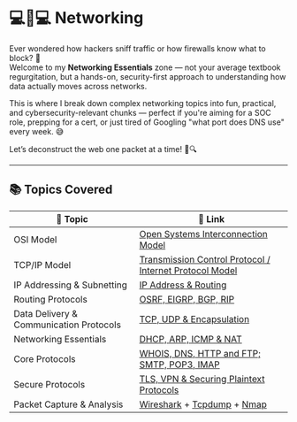 # 💻🔗💻 Networking

Ever wondered how hackers sniff traffic or how firewalls know what to block? 🤔  
Welcome to my **Networking Essentials** zone — not your average textbook regurgitation, but a hands-on, security-first approach to understanding how data actually moves across networks.  

This is where I break down complex networking topics into fun, practical, and cybersecurity-relevant chunks — perfect if you're aiming for a SOC role, prepping for a cert, or just tired of Googling "what port does DNS use" every week. 😅

Let’s deconstruct the web one packet at a time! 🧵🔍

--- 

## 📚 Topics Covered

| 📌 Topic | 🔗 Link |
|----------|---------|
| OSI Model | [Open Systems Interconnection Model](https://github.com/Dee-Techie/Cybersecurity-Portfolio/blob/main/Write-Ups/OSI_Model.md) |
| TCP/IP Model | [Transmission Control Protocol / Internet Protocol Model](https://github.com/Dee-Techie/Cybersecurity-Portfolio/blob/main/Write-Ups/TCP_IP_Model.md) |
| IP Addressing & Subnetting | [IP Address & Routing](https://github.com/Dee-Techie/Cybersecurity-Portfolio/blob/main/Write-Ups/IP_Subnetting.md) |
| Routing Protocols | [OSRF, EIGRP, BGP, RIP](https://github.com/Dee-Techie/Cybersecurity-Portfolio/blob/main/Write-Ups/Routing_Protocols.md) |
| Data Delivery & Communication Protocols | [TCP, UDP & Encapsulation](https://github.com/Dee-Techie/Cybersecurity-Portfolio/blob/main/Write-Ups/TCP_UDP_Encapsulation.md) |
| Networking Essentials | [DHCP, ARP, ICMP & NAT](https://github.com/Dee-Techie/Cybersecurity-Portfolio/blob/main/Write-Ups/Networking_Essentials.md) |
| Core Protocols | [WHOIS, DNS, HTTP and FTP; SMTP, POP3, IMAP](https://github.com/Dee-Techie/Cybersecurity-Portfolio/blob/main/Write-Ups/Core_Protocols.md) |
| Secure Protocols | [TLS, VPN & Securing Plaintext Protocols](https://github.com/Dee-Techie/Cybersecurity-Portfolio/blob/main/Write-Ups/Secure_Protocols.md) |
| Packet Capture & Analysis | [Wireshark](https://github.com/Dee-Techie/Cybersecurity-Portfolio/edit/main/Write-Ups/Packet_Capture_and_Analysis.md) + [Tcpdump](https://github.com/Dee-Techie/Cybersecurity-Portfolio/blob/main/Write-Ups/Tcpdump.md) + [Nmap](https://github.com/Dee-Techie/Cybersecurity-Portfolio/blob/main/Write-Ups/Nmap.md)|


